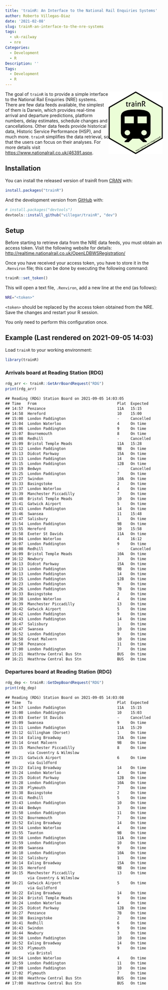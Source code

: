 ```yaml
---
title: 'trainR: An Interface to the National Rail Enquiries Systems'
author: Roberto Villegas-Diaz
date: '2021-02-08'
slug: trainR-an-interface-to-the-nre-systems
tags:
  - uk-railway
  - nre
Categories:
  - Development
  - R
Description: ''
Tags:
  - Development
  - R
---
```


<img src="https://raw.githubusercontent.com/villegar/trainR/main/inst/images/logo.png" alt="logo" align="right" height=200px/>

The goal of `trainR` is to provide a simple interface to the 
National Rail Enquiries (NRE) systems. There are few data feeds 
available, the simplest of them is Darwin, which provides real-time 
arrival and departure predictions, platform numbers, delay estimates, 
schedule changes and cancellations. Other data feeds provide historical 
data, Historic Service Performance (HSP), and much more. `trainR` 
simplifies the data retrieval, so that the users can focus on their 
analyses. For more details visit 
https://www.nationalrail.co.uk/46391.aspx.

## Installation

You can install the released version of trainR from [CRAN](https://CRAN.R-project.org) with:

``` r
install.packages("trainR")
```

And the development version from [GitHub](https://github.com/) with:

``` r
# install.packages("devtools")
devtools::install_github("villegar/trainR", "dev")
```

## Setup
Before starting to retrieve data from the NRE data feeds, you must obtain an access token. 
Visit the following website for details: http://realtime.nationalrail.co.uk/OpenLDBWSRegistration/

Once you have received your access token, you have to store it in the `.Renviron` file; this can be 
done by executing the following command:


```r
trainR::set_token()
```

This will open a text file, `.Renviron`, add a new line at the end (as follows):

```bash
NRE="<token>"
```

`<token>` should be replaced by the access token obtained from the NRE. Save the changes and restart 
your R session.

You only need to perform this configuration once.

## Example (Last rendered on 2021-09-05 14:03)

Load `trainR` to your working environment:

```r
library(trainR)
```

### Arrivals board at Reading Station (RDG)


```r
rdg_arr <- trainR::GetArrBoardRequest("RDG")
print(rdg_arr)
```

```
## Reading (RDG) Station Board on 2021-09-05 14:03:05
## Time   From                                    Plat  Expected
## 14:57  Penzance                                11A   15:15
## 14:58  Hereford                                10    15:00
## 15:00  London Paddington                       -     Cancelled
## 15:04  London Waterloo                         4     On time
## 15:06  London Paddington                       9     On time
## 15:07  Bournemouth                             8     On time
## 15:08  Redhill                                 -     Cancelled
## 15:09  Bristol Temple Meads                    11A   15:28
## 15:12  London Paddington                       9B    On time
## 15:13  Didcot Parkway                          15A   On time
## 15:13  London Paddington                       14    On time
## 15:15  London Paddington                       12B   On time
## 15:19  Bedwyn                                  -     Cancelled
## 15:25  London Paddington                       7     On time
## 15:27  Swindon                                 10A   On time
## 15:33  Basingstoke                             2     On time
## 15:37  London Waterloo                         4     On time
## 15:39  Manchester Piccadilly                   7     On time
## 15:40  Bristol Temple Meads                    10    On time
## 15:41  Gatwick Airport                         5     On time
## 15:43  London Paddington                       14    On time
## 15:46  Swansea                                 11    15:48
## 15:47  Salisbury                               1     On time
## 15:54  London Paddington                       9B    On time
## 15:55  Hereford                                10    15:58
## 15:58  Exeter St Davids                        11A   On time
## 16:04  London Waterloo                         4     16:12
## 16:07  London Paddington                       9     On time
## 16:08  Redhill                                 -     Cancelled
## 16:09  Bristol Temple Meads                    10A   On time
## 16:12  Newbury                                 3     On time
## 16:13  Didcot Parkway                          15A   On time
## 16:13  London Paddington                       9B    On time
## 16:13  London Paddington                       14    On time
## 16:15  London Paddington                       12B   On time
## 16:23  London Paddington                       9     On time
## 16:26  London Paddington                       7B    On time
## 16:33  Basingstoke                             2     On time
## 16:38  London Waterloo                         4     On time
## 16:39  Manchester Piccadilly                   13    On time
## 16:42  Gatwick Airport                         5     On time
## 16:42  London Paddington                       9     On time
## 16:43  London Paddington                       14    On time
## 16:47  Salisbury                               1     On time
## 16:47  Swansea                                 10    On time
## 16:52  London Paddington                       9     On time
## 16:58  Great Malvern                           10    On time
## 16:58  Penzance                                11    On time
## 17:00  London Paddington                       7     On time
## 15:21  Heathrow Central Bus Stn                BUS   On time
## 16:21  Heathrow Central Bus Stn                BUS   On time
```

### Departures board at Reading Station (RDG)


```r
rdg_dep <- trainR::GetDepBoardRequest("RDG")
print(rdg_dep)
```

```
## Reading (RDG) Station Board on 2021-09-05 14:03:08
## Time   To                                      Plat  Expected
## 14:57  London Paddington                       11A   15:15
## 15:00  London Paddington                       10    15:03
## 15:03  Exeter St Davids                        -     Cancelled
## 15:09  Swansea                                 9     On time
## 15:11  London Paddington                       11A   15:29
## 15:12  Gillingham (Dorset)                     1     On time
## 15:14  Ealing Broadway                         15A   On time
## 15:14  Great Malvern                           9B    On time
## 15:15  Manchester Piccadilly                   8     On time
##        via Coventry & Wilmslow                 
## 15:21  Gatwick Airport                         6     On time
##        via Guildford                           
## 15:22  Ealing Broadway                         14    On time
## 15:24  London Waterloo                         4     On time
## 15:25  Didcot Parkway                          12B   On time
## 15:28  London Paddington                       10A   On time
## 15:28  Plymouth                                7     On time
## 15:38  Basingstoke                             2     On time
## 15:41  Redhill                                 5     On time
## 15:43  London Paddington                       10    On time
## 15:44  Bedwyn                                  3     On time
## 15:50  London Paddington                       11    On time
## 15:52  Bournemouth                             7     On time
## 15:52  Ealing Broadway                         14    On time
## 15:54  London Waterloo                         4     On time
## 15:55  Taunton                                 9B    On time
## 15:58  London Paddington                       11A   On time
## 15:59  London Paddington                       10    On time
## 16:09  Swansea                                 9     On time
## 16:10  London Paddington                       10A   On time
## 16:12  Salisbury                               1     On time
## 16:14  Ealing Broadway                         15A   On time
## 16:15  Hereford                                9B    On time
## 16:15  Manchester Piccadilly                   13    On time
##        via Coventry & Wilmslow                 
## 16:21  Gatwick Airport                         5     On time
##        via Guildford                           
## 16:22  Ealing Broadway                         14    On time
## 16:24  Bristol Temple Meads                    9     On time
## 16:24  London Waterloo                         4     On time
## 16:25  Didcot Parkway                          12B   On time
## 16:27  Penzance                                7B    On time
## 16:38  Basingstoke                             2     On time
## 16:41  Redhill                                 6     On time
## 16:43  Swindon                                 9     On time
## 16:44  Newbury                                 3     On time
## 16:50  London Paddington                       10    On time
## 16:52  Ealing Broadway                         14    On time
## 16:53  Plymouth                                9     On time
##        via Bristol                             
## 16:54  London Waterloo                         4     On time
## 16:59  London Paddington                       11    On time
## 17:00  London Paddington                       10    On time
## 17:02  Plymouth                                7     On time
## 16:00  Heathrow Central Bus Stn                BUS   On time
## 17:00  Heathrow Central Bus Stn                BUS   On time
```
